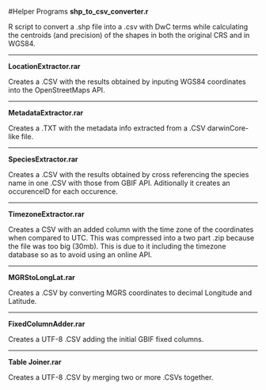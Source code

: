 #Helper Programs
**shp_to_csv_converter.r**

R script to convert a .shp file into a .csv with DwC terms while calculating the centroids (and precision) of the shapes in both
the original CRS and in WGS84.

****
**LocationExtractor.rar**

Creates a .CSV with the results obtained by inputing WGS84 coordinates into the OpenStreetMaps API.

****
**MetadataExtractor.rar**

Creates a .TXT with the metadata info extracted from a .CSV darwinCore-like file.

****
**SpeciesExtractor.rar**

Creates a .CSV with the results obtained by cross referencing the species name in one .CSV with those from GBIF API.
Aditionally it creates an occurenceID for each occurence.

****
**TimezoneExtractor.rar**

Creates a CSV with an added column with the time zone of the coordinates when compared to UTC.
This was compressed into a two part .zip because the file was too big (30mb).
This is due to it including the timezone database so as to avoid using an online API.

****
**MGRStoLongLat.rar**

Creates a .CSV by converting MGRS coordinates to decimal Longitude and Latitude.

****
**FixedColumnAdder.rar**

Creates a UTF-8 .CSV adding the initial GBIF fixed columns. 

****
**Table Joiner.rar**

Creates a UTF-8 .CSV by merging two or more .CSVs together. 
